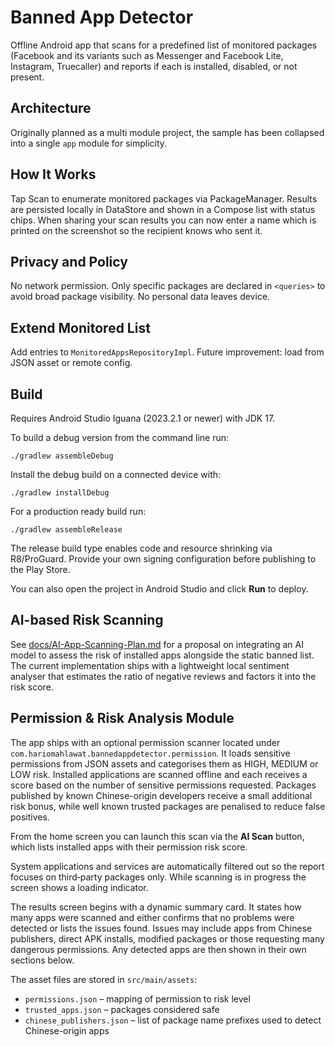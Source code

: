 # Banned App Detector

Offline Android app that scans for a predefined list of monitored packages (Facebook and its variants such as Messenger and Facebook Lite, Instagram, Truecaller) and reports if each is installed, disabled, or not present.

## Architecture

Originally planned as a multi module project, the sample has been collapsed into
a single `app` module for simplicity.

## How It Works

Tap Scan to enumerate monitored packages via PackageManager. Results are persisted locally in DataStore and shown in a Compose list with status chips.
When sharing your scan results you can now enter a name which is printed on the screenshot so the recipient knows who sent it.

## Privacy and Policy

No network permission. Only specific packages are declared in `<queries>` to avoid broad package visibility. No personal data leaves device.

## Extend Monitored List

Add entries to `MonitoredAppsRepositoryImpl`. Future improvement: load from JSON asset or remote config.

## Build

Requires Android Studio Iguana (2023.2.1 or newer) with JDK 17.

To build a debug version from the command line run:

```
./gradlew assembleDebug
```

Install the debug build on a connected device with:

```
./gradlew installDebug
```

For a production ready build run:

```
./gradlew assembleRelease
```

The release build type enables code and resource shrinking via R8/ProGuard.
Provide your own signing configuration before publishing to the Play Store.

You can also open the project in Android Studio and click **Run** to deploy.




## AI-based Risk Scanning

See [docs/AI-App-Scanning-Plan.md](docs/AI-App-Scanning-Plan.md) for a proposal on integrating an AI model to assess the risk of installed apps alongside the static banned list. The current implementation ships with a lightweight local sentiment analyser that estimates the ratio of negative reviews and factors it into the risk score.

## Permission & Risk Analysis Module

The app ships with an optional permission scanner located under
`com.hariomahlawat.bannedappdetector.permission`. It loads sensitive
permissions from JSON assets and categorises them as HIGH, MEDIUM or LOW
risk. Installed applications are scanned offline and each receives a
score based on the number of sensitive permissions requested. Packages
published by known Chinese-origin developers receive a small additional
risk bonus, while well known trusted packages are penalised to reduce
false positives.

From the home screen you can launch this scan via the **AI Scan** button,
which lists installed apps with their permission risk score.

System applications and services are automatically filtered out so the report
focuses on third‑party packages only. While scanning is in progress the screen
shows a loading indicator.

The results screen begins with a dynamic summary card. It states how many apps
were scanned and either confirms that no problems were detected or lists the
issues found. Issues may include apps from Chinese publishers, direct APK
installs, modified packages or those requesting many dangerous permissions.
Any detected apps are then shown in their own sections below.

The asset files are stored in `src/main/assets`:

- `permissions.json` – mapping of permission to risk level
- `trusted_apps.json` – packages considered safe
- `chinese_publishers.json` – list of package name prefixes used to detect
  Chinese-origin apps
